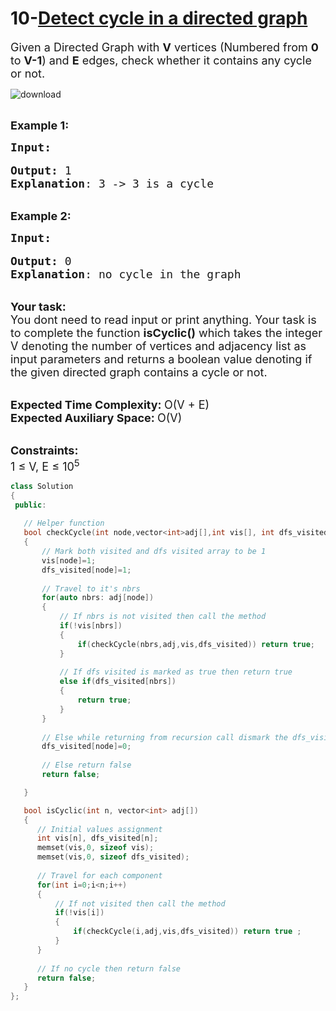 # 10-[Detect cycle in a directed graph](https://practice.geeksforgeeks.org/problems/detect-cycle-in-a-directed-graph/1/#)

<div class="problem-statement">
                <p></p><p><span style="font-size:18px">Given a Directed Graph with <strong>V</strong> vertices (Numbered from <strong>0</strong> to <strong>V-1</strong>) and <strong>E</strong> edges, check whether it contains any cycle or not.</span></p>

![download](https://user-images.githubusercontent.com/37560890/172630598-051e9deb-df39-46fa-aedc-72e564f6bd96.png)

<p><br>
<span style="font-size:18px"><strong>Example 1:</strong></span></p>

<pre><span style="font-size:18px"><strong>Input:</strong></span>

<span style="font-size:18px"><strong>Output:</strong> 1
<strong>Explanation</strong>: 3 -&gt; 3 is a cycle</span></pre>

<p><br>
<span style="font-size:18px"><strong>Example 2:</strong></span></p>

<pre><span style="font-size:18px"><strong>Input:</strong></span>

<span style="font-size:18px"><strong>Output:</strong> 0
<strong>Explanation</strong>: no cycle in the graph</span></pre>

<p><br>
<span style="font-size:18px"><strong>Your task:</strong></span><br>
<span style="font-size:18px">You dont need to read input or print anything. Your task is to complete the function&nbsp;<strong>isCyclic()</strong>&nbsp;which takes the integer V denoting the number of vertices and adjacency list as input parameters and returns a boolean value denoting if the given directed graph contains a cycle or not. </span></p>

<p><br>
<span style="font-size:18px"><strong>Expected Time Complexity:&nbsp;</strong>O(V + E)<br>
<strong>Expected Auxiliary Space:&nbsp;</strong>O(V)</span></p>

<p><br>
<span style="font-size:18px"><strong>Constraints:</strong><br>
1 ≤ V, E ≤ 10<sup>5</sup></span></p>
 <p></p>
 </div>
 
 
 ```cpp
 class Solution 
{
  public:
    
    // Helper function  
    bool checkCycle(int node,vector<int>adj[],int vis[], int dfs_visited[])
    {
        // Mark both visited and dfs visited array to be 1
        vis[node]=1;
        dfs_visited[node]=1;
        
        // Travel to it's nbrs
        for(auto nbrs: adj[node])
        {
            // If nbrs is not visited then call the method
            if(!vis[nbrs])
            {
                if(checkCycle(nbrs,adj,vis,dfs_visited)) return true;
            }
            
            // If dfs visited is marked as true then return true
            else if(dfs_visited[nbrs])
            {
                return true;
            }
        }
        
        // Else while returning from recursion call dismark the dfs_visited entry
        dfs_visited[node]=0;
        
        // Else return false
        return false;

    }

    bool isCyclic(int n, vector<int> adj[]) 
    {
       // Initial values assignment
       int vis[n], dfs_visited[n];
       memset(vis,0, sizeof vis);
       memset(vis,0, sizeof dfs_visited);
       
       // Travel for each component
       for(int i=0;i<n;i++)
       {
           // If not visited then call the method
           if(!vis[i])
           {
               if(checkCycle(i,adj,vis,dfs_visited)) return true ;
           }
       }
       
       // If no cycle then return false
       return false;  
    }
};
 ```
	    
